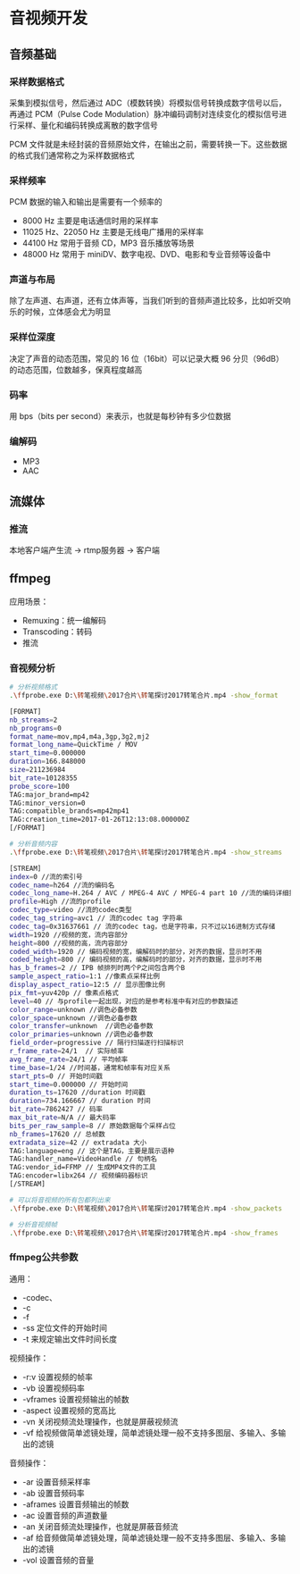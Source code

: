 # 音视频开发

## 音频基础

### 采样数据格式

采集到模拟信号，然后通过 ADC（模数转换）将模拟信号转换成数字信号以后，再通过 PCM（Pulse Code Modulation）脉冲编码调制对连续变化的模拟信号进行采样、量化和编码转换成离散的数字信号

PCM 文件就是未经封装的音频原始文件，在输出之前，需要转换一下。这些数据的格式我们通常称之为采样数据格式

### 采样频率

PCM 数据的输入和输出是需要有一个频率的

- 8000 Hz 主要是电话通信时用的采样率
- 11025 Hz、22050 Hz 主要是无线电广播用的采样率
- 44100 Hz 常用于音频 CD，MP3 音乐播放等场景
- 48000 Hz 常用于 miniDV、数字电视、DVD、电影和专业音频等设备中

### 声道与布局

除了左声道、右声道，还有立体声等，当我们听到的音频声道比较多，比如听交响乐的时候，立体感会尤为明显

### 采样位深度

决定了声音的动态范围，常见的 16 位（16bit）可以记录大概 96 分贝（96dB）的动态范围，位数越多，保真程度越高

### 码率

用 bps（bits per second）来表示，也就是每秒钟有多少位数据

### 编解码

- MP3
- AAC

## 流媒体

### 推流

本地客户端产生流 -> rtmp服务器 -> 客户端

## ffmpeg

应用场景：

- Remuxing：统一编解码
- Transcoding：转码
- 推流

### 音视频分析

```sh
# 分析视频格式
.\ffprobe.exe D:\转笔视频\2017合片\转笔探讨2017转笔合片.mp4 -show_format

[FORMAT]
nb_streams=2
nb_programs=0
format_name=mov,mp4,m4a,3gp,3g2,mj2
format_long_name=QuickTime / MOV
start_time=0.000000
duration=166.848000
size=211236984
bit_rate=10128355
probe_score=100
TAG:major_brand=mp42
TAG:minor_version=0
TAG:compatible_brands=mp42mp41
TAG:creation_time=2017-01-26T12:13:08.000000Z
[/FORMAT]
```

```sh
# 分析音频内容
.\ffprobe.exe D:\转笔视频\2017合片\转笔探讨2017转笔合片.mp4 -show_streams

[STREAM]
index=0 //流的索引号
codec_name=h264 //流的编码名
codec_long_name=H.264 / AVC / MPEG-4 AVC / MPEG-4 part 10 //流的编码详细描述
profile=High //流的profile
codec_type=video //流的codec类型
codec_tag_string=avc1 // 流的codec tag 字符串
codec_tag=0x31637661 // 流的codec tag，也是字符串，只不过以16进制方式存储
width=1920 //视频的宽，流内容部分
height=800 //视频的高，流内容部分
coded_width=1920 // 编码视频的宽，编解码时的部分，对齐的数据，显示时不用
coded_height=800 // 编码视频的高，编解码时的部分，对齐的数据，显示时不用
has_b_frames=2 // IPB 帧排列时两个P之间包含两个B
sample_aspect_ratio=1:1 //像素点采样比例
display_aspect_ratio=12:5 // 显示图像比例
pix_fmt=yuv420p // 像素点格式
level=40 // 与profile一起出现，对应的是参考标准中有对应的参数描述
color_range=unknown //调色必备参数
color_space=unknown //调色必备参数
color_transfer=unknown  //调色必备参数
color_primaries=unknown //调色必备参数
field_order=progressive // 隔行扫描逐行扫描标识
r_frame_rate=24/1  // 实际帧率
avg_frame_rate=24/1 // 平均帧率
time_base=1/24 //时间基，通常和帧率有对应关系
start_pts=0 // 开始时间戳
start_time=0.000000 // 开始时间
duration_ts=17620 //duration 时间戳
duration=734.166667 // duration 时间
bit_rate=7862427 // 码率
max_bit_rate=N/A // 最大码率
bits_per_raw_sample=8 // 原始数据每个采样占位
nb_frames=17620 // 总帧数
extradata_size=42 // extradata 大小
TAG:language=eng // 这个是TAG，主要是展示语种
TAG:handler_name=VideoHandle // 句柄名
TAG:vendor_id=FFMP // 生成MP4文件的工具
TAG:encoder=libx264 // 视频编码器标识
[/STREAM]
```

```sh
# 可以将音视频的所有包都列出来
.\ffprobe.exe D:\转笔视频\2017合片\转笔探讨2017转笔合片.mp4 -show_packets

# 分析音视频帧
.\ffprobe.exe D:\转笔视频\2017合片\转笔探讨2017转笔合片.mp4 -show_frames
```

### ffmpeg公共参数

通用：

- -codec、
- -c
- -f 
- -ss 定位文件的开始时间
- -t 来规定输出文件时间长度

视频操作：

- -r:v 设置视频的帧率
- -vb 设置视频码率
- -vframes 设置视频输出的帧数
- -aspect 设置视频的宽高比
- -vn 关闭视频流处理操作，也就是屏蔽视频流
- -vf 给视频做简单滤镜处理，简单滤镜处理一般不支持多图层、多输入、多输出的滤镜

音频操作：

- -ar 设置音频采样率
- -ab 设置音频码率
- -aframes 设置音频输出的帧数
- -ac 设置音频的声道数量
- -an 关闭音频流处理操作，也就是屏蔽音频流
- -af 给音频做简单滤镜处理，简单滤镜处理一般不支持多图层、多输入、多输出的滤镜
- -vol 设置音频的音量

